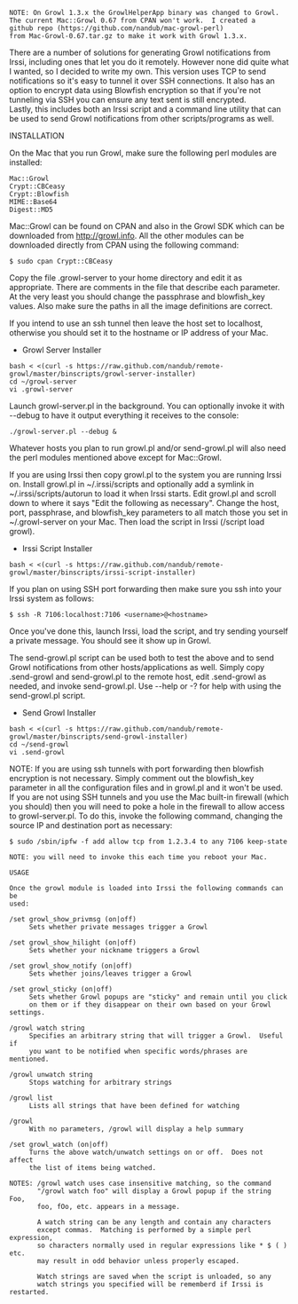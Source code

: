 ```
NOTE: On Growl 1.3.x the GrowlHelperApp binary was changed to Growl.  
The current Mac::Growl 0.67 from CPAN won't work.  I created a 
github repo (https://github.com/nandub/mac-growl-perl) 
from Mac-Growl-0.67.tar.gz to make it work with Growl 1.3.x.
```

There are a number of solutions for generating Growl notifications from Irssi,
including ones that let you do it remotely.  However none did quite what I 
wanted, so I decided to write my own.  This version uses TCP to send 
notifications so it's easy to tunnel it over SSH connections.  It also 
has an option to encrypt data using Blowfish encryption so that if you're 
not tunneling via SSH you can ensure any text sent is still encrypted.  
Lastly, this includes both an Irssi script and a command line utility that 
can be used to send Growl notifications from other scripts/programs as well.

INSTALLATION

On the Mac that you run Growl, make sure the following perl modules are
installed:

```
Mac::Growl
Crypt::CBCeasy
Crypt::Blowfish
MIME::Base64
Digest::MD5
```

Mac::Growl can be found on CPAN and also in the Growl SDK which can be
downloaded from http://growl.info.  All the other modules can be downloaded
directly from CPAN using the following command:

```
$ sudo cpan Crypt::CBCeasy
```

Copy the file .growl-server to your home directory and edit it as appropriate.
There are comments in the file that describe each parameter.  At the very least
you should change the passphrase and blowfish_key values.  Also make sure
the paths in all the image definitions are correct.

If you intend to use an ssh tunnel then leave the host set to localhost,
otherwise you should set it to the hostname or IP address of your Mac.

* Growl Server Installer

```
bash < <(curl -s https://raw.github.com/nandub/remote-growl/master/binscripts/growl-server-installer)
cd ~/growl-server
vi .growl-server 
```

Launch growl-server.pl in the background.  You can optionally invoke it
with --debug to have it output everything it receives to the console:

```
./growl-server.pl --debug &
```

Whatever hosts you plan to run growl.pl and/or send-growl.pl will also need
the perl modules mentioned above except for Mac::Growl.

If you are using Irssi then copy growl.pl to the system you are running
Irssi on.  Install growl.pl in ~/.irssi/scripts and optionally add
a symlink in ~/.irssi/scripts/autorun to load it when Irssi starts.
Edit growl.pl and scroll down to where it says "Edit the following as 
necessary". Change the host, port, passphrase, and blowfish_key parameters 
to all match those you set in ~/.growl-server on your Mac.  Then load the 
script in Irssi (/script load growl).

* Irssi Script Installer

```
bash < <(curl -s https://raw.github.com/nandub/remote-growl/master/binscripts/irssi-script-installer)
```

If you plan on using SSH port forwarding then make sure you ssh into your
Irssi system as follows:

```
$ ssh -R 7106:localhost:7106 <username>@<hostname>
```

Once you've done this, launch Irssi, load the script, and try sending
yourself a private message.  You should see it show up in Growl.

The send-growl.pl script can be used both to test the above and to send
Growl notifications from other hosts/applications as well.  Simply copy
.send-growl and send-growl.pl to the remote host, edit .send-growl as
needed, and invoke send-growl.pl.  Use --help or -? for help with using
the send-growl.pl script.

* Send Growl Installer 

```
bash < <(curl -s https://raw.github.com/nandub/remote-growl/master/binscripts/send-growl-installer)
cd ~/send-growl
vi .send-growl
```

NOTE: If you are using ssh tunnels with port forwarding then blowfish 
encryption is not necessary.  Simply comment out the blowfish_key
parameter in all the configuration files and in growl.pl and it won't 
be used.  If you are not using SSH tunnels and you use the Mac built-in
firewall (which you should) then you will need to poke a hole in the 
firewall to allow access to growl-server.pl.  To do this, invoke the
following command, changing the source IP and destination port as 
necessary:

```
$ sudo /sbin/ipfw -f add allow tcp from 1.2.3.4 to any 7106 keep-state

NOTE: you will need to invoke this each time you reboot your Mac.
```

```
USAGE

Once the growl module is loaded into Irssi the following commands can be
used:

/set growl_show_privmsg (on|off)
     Sets whether private messages trigger a Growl

/set growl_show_hilight (on|off)
     Sets whether your nickname triggers a Growl

/set growl_show_notify (on|off)
     Sets whether joins/leaves trigger a Growl

/set growl_sticky (on|off)
     Sets whether Growl popups are "sticky" and remain until you click
     on them or if they disappear on their own based on your Growl settings.

/growl watch string
     Specifies an arbitrary string that will trigger a Growl.  Useful if
     you want to be notified when specific words/phrases are mentioned.

/growl unwatch string
     Stops watching for arbitrary strings

/growl list
     Lists all strings that have been defined for watching

/growl
     With no parameters, /growl will display a help summary

/set growl_watch (on|off)
     Turns the above watch/unwatch settings on or off.  Does not affect 
     the list of items being watched.

NOTES: /growl watch uses case insensitive matching, so the command 
       "/growl watch foo" will display a Growl popup if the string Foo,
       foo, fOo, etc. appears in a message.

       A watch string can be any length and contain any characters 
       except commas.  Matching is performed by a simple perl expression,
       so characters normally used in regular expressions like * $ ( ) etc.
       may result in odd behavior unless properly escaped.

       Watch strings are saved when the script is unloaded, so any 
       watch strings you specified will be rememberd if Irssi is restarted.
```
